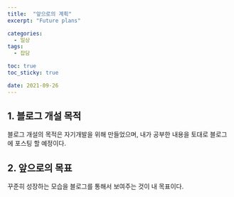 ```yaml
---
title:  "앞으로의 계획"
excerpt: "Future plans"

categories:
  - 일상
tags:
  - 잡담

toc: true
toc_sticky: true

date: 2021-09-26
---
```


## 1. 블로그 개설 목적
블로그 개설의 목적은 자기개발을 위해 만들었으며, 내가 공부한 내용을 토대로 블로그에 포스팅 할 예정이다.

## 2. 앞으로의 목표
꾸준히 성장하는 모습을 블로그를 통해서 보여주는 것이 내 목표이다.
